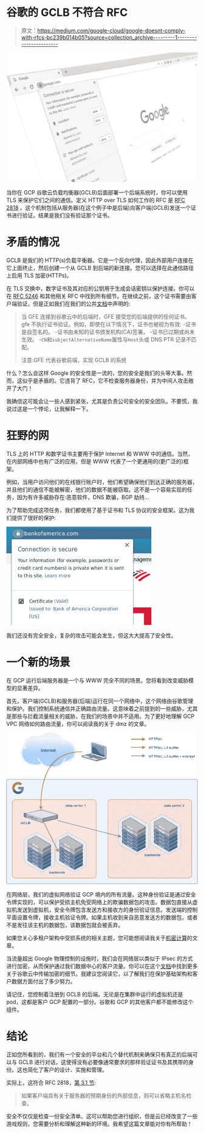 # 谷歌的 GCLB 不符合 RFC

> 原文：<https://medium.com/google-cloud/google-doesnt-comply-with-rfcs-bc239b014b05?source=collection_archive---------1----------------------->

![](img/e8955436c8bd1cd36a3a9b287996fc23.png)

当你在 GCP 谷歌云负载均衡器(GCLB)后面部署一个后端系统时，你可以使用 TLS 来保护它们之间的通信。定义 HTTP over TLS 如何工作的 RFC 是 [RFC 2818](https://tools.ietf.org/html/rfc2818) 。这个机制包括从服务器(在这个例子中是后端)向客户端(GCLB)发送一个证书进行验证。结果是我们没有验证那个证书。

# 矛盾的情况

GCLB 是我们的 HTTP(s)负载平衡器。它是一个反向代理，因此外部用户连接在它上面终止，然后创建一个从 GCLB 到后端的新连接。您可以选择在此通信路径上启用 TLS 加密(HTTPs)。

在 TLS 交换中，数字证书及其对应的公钥用于生成会话密钥以保护连接。你可以在 [RFC 5246](https://tools.ietf.org/html/rfc5246) 和其他相关 RFC 中找到所有细节。在继续之前，这个证书需要由客户端验证，但是正如我们在我们的公共[文档](https://cloud.google.com/load-balancing/docs/ssl-certificates/encryption-to-the-backends#secure_backend_protocol_considerations)中声明的:

> 当 GFE 连接到谷歌云中的后端时，GFE 接受您的后端提供的任何证书。gfe 不执行证书验证。例如，即使在以下情况下，证书也被视为有效:
> -证书是自签名的。
> -证书由未知的证书颁发机构(CA)签署。
> -证书已过期或尚未生效。
> -`CN`和`subjectAlternativeName`属性与`Host`头或 DNS PTR 记录不匹配。
> 
> 注意:GFE 代表谷歌前端，实现 GCLB 的系统

什么？怎么会这样 Google 的安全性是一流的，您的安全是我们的头等大事。然而，这似乎是矛盾的。它违背了 RFC，它不检查服务器身份，并为中间人攻击敞开了大门！

我确信这可能会让一些人感到紧张，尤其是负责公司安全的安全团队。不要慌，我说过这是一个悖论，让我解释一下。

# 狂野的网

TLS 上的 HTTP 和数字证书主要用于保护 Internet 和 WWW 中的通信。当然，在内部网络中也有广泛的应用，但是 WWW 代表了一个更通用的(更广泛的)框架。

例如，当用户访问他们的在线银行账户时，他们希望确保他们到达正确的服务器，并且他们的通信不能被解密，他们的数据不能被窃取。这不是一个容易实现的任务，因为有许多威胁存在:恶意软件，DNS 欺骗，BGP 劫持…

为了帮助完成这项任务，我们都使用了基于证书和 TLS 协议的安全框架。这为我们提供了很好的保护:

![](img/6b19e9ce1fc99d2787bad665a4c7c1b6.png)

我们还没有完全安全，复杂的攻击可能会发生，但这大大提高了安全性。

# 一个新的场景

在 GCP 运行后端服务器是一个与 WWW 完全不同的场景。您将看到改变威胁模型的显著差异。

首先，客户端(GCLB)和服务器(后端)运行在同一个网络中，这个网络由谷歌管理和保护。我们控制系统通信并正确路由流量。这意味着之前提到的一些威胁，尤其是那些与拦截流量相关的威胁，在我们的场景中并不适用。为了更好地理解 GCP VPC 网络如何路由流量，你可以阅读我的关于 dmz 的文章。

![](img/608d8c386f0afb733d156c0886dd435a.png)

在网络层，我们的虚拟网络验证 GCP 境内的所有流量。这种身份验证是通过安全令牌实现的，可以保护受损主机免受网络上的欺骗数据包的攻击。数据包直接从虚拟机发送到虚拟机，安全令牌包含发送方和接收方的身份验证信息。发送端的控制平面设置令牌，接收主机验证令牌。如果主机收到来自恶意发送方的数据包，或者不是发往该主机的数据包，该数据包就会被丢弃。

如果您关心多租户架构中受损系统的相关主题，您可能想阅读我关于[机密计算](/google-cloud/confidential-computing-is-cool-1d715cf47683)的文章。

当流量超出 Google 物理控制的设施时，我们会在网络层以类似于 IPsec 的方式进行加密，从而保护通过我们数据中心的客户流量。你可以在这个[文档](https://cloud.google.com/security/encryption-in-transit)中找到更多关于谷歌云中传输加密的细节。我建议您阅读它，以了解我们在保护基础架构和客户数据方面付出了多少努力。

请记住，您控制着注册到 GCLB 的后端。无论是在集群中运行的虚拟机还是 pod，这都是客户 GCP 配置的一部分。谷歌和 GCP 的其他客户都不能修改这个组件。

# 结论

正如您所看到的，我们有一个安全的平台和几个替代机制来确保只有真正的后端可以与 GCLB 进行对话，这使得没有必要像通常要求的那样验证证书及其携带的身份。这也简化了客户的设计、实施和管理。

实际上，这符合 RFC 2818，[第 3.1 节](https://tools.ietf.org/html/rfc2818#section-3.1):

> 如果客户端具有关于服务器的预期身份的外部信息，则可以省略主机名检查。

安全不仅仅是检查一份安全清单。这可以帮助您进行组织，但是云已经改变了一些游戏规则，您需要分析和理解这种新的环境。我希望这篇文章能对你有所帮助！
